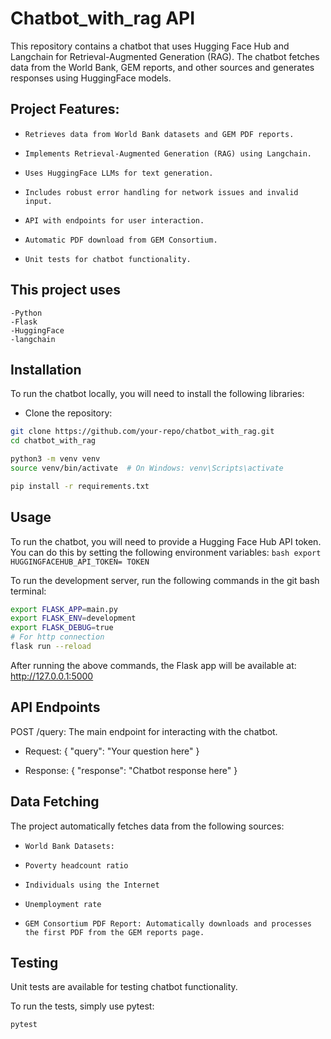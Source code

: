 # Chatbot_with_rag API
This repository contains a chatbot that uses Hugging Face Hub and Langchain for Retrieval-Augmented Generation (RAG). The chatbot fetches data from the World Bank, GEM reports, and other sources and generates responses using HuggingFace models.

## Project Features:
*     Retrieves data from World Bank datasets and GEM PDF reports.
*     Implements Retrieval-Augmented Generation (RAG) using Langchain.
*     Uses HuggingFace LLMs for text generation.
*     Includes robust error handling for network issues and invalid input.
*     API with endpoints for user interaction.
*     Automatic PDF download from GEM Consortium.
*     Unit tests for chatbot functionality.


## This project uses 
    -Python
    -Flask
    -HuggingFace
    -langchain
## Installation
To run the chatbot locally, you will need to install the following libraries:
    
* Clone the repository:
```bash
git clone https://github.com/your-repo/chatbot_with_rag.git
cd chatbot_with_rag
```
```bash
python3 -m venv venv
source venv/bin/activate  # On Windows: venv\Scripts\activate

```

```bash
pip install -r requirements.txt
```
## Usage

To run the chatbot, you will need to provide a Hugging Face Hub API token. You can do this by setting the following environment variables:
```bash export HUGGINGFACEHUB_API_TOKEN= TOKEN```

To run the development server, run the following commands in the git bash terminal:
```bash
export FLASK_APP=main.py
export FLASK_ENV=development
export FLASK_DEBUG=true
# For http connection
flask run --reload
```

After running the above commands, the Flask app will be available at:
http://127.0.0.1:5000

## API Endpoints
POST /query: The main endpoint for interacting with the chatbot.

* Request: 
{
  "query": "Your question here"
}

* Response:
{
  "response": "Chatbot response here"
}
 ## Data Fetching
The project automatically fetches data from the following sources:

*     World Bank Datasets:
*     Poverty headcount ratio
*     Individuals using the Internet
*     Unemployment rate
*     GEM Consortium PDF Report: Automatically downloads and processes the first PDF from the GEM reports page.

## Testing
Unit tests are available for testing chatbot functionality.

To run the tests, simply use pytest:

```bash
pytest

```